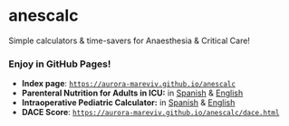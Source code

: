 # anescalc
Simple calculators &amp; time-savers for Anaesthesia &amp; Critical Care!

### Enjoy in GitHub Pages!

- **Index page**: [`https://aurora-mareviv.github.io/anescalc`](https://aurora-mareviv.github.io/anescalc/)
- **Parenteral Nutrition for Adults in ICU:** in [Spanish](https://aurora-mareviv.github.io/anescalc/nutricion_calc.html) & 
[English](https://aurora-mareviv.github.io/anescalc/nutrition_calc.html)
- **Intraoperative Pediatric Calculator:** in [Spanish](https://aurora-mareviv.github.io/anescalc/ped_calc.html) & 
[English](https://aurora-mareviv.github.io/anescalc/pedi_calc.html)
- **DACE Score**: [`https://aurora-mareviv.github.io/anescalc/dace.html`](https://aurora-mareviv.github.io/anescalc/dace.html)

    
